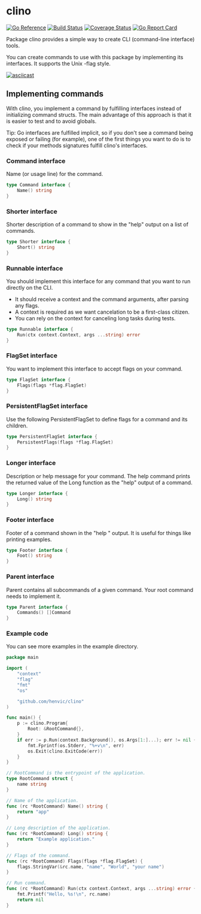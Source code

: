 # clino
[![Go Reference](https://pkg.go.dev/badge/github.com/henvic/clino.svg)](https://pkg.go.dev/github.com/henvic/clino) [![Build Status](https://github.com/henvic/clino/workflows/Tests/badge.svg)](https://github.com/henvic/clino/actions?query=workflow%3ATests) [![Coverage Status](https://coveralls.io/repos/henvic/clino/badge.svg)](https://coveralls.io/r/henvic/clino) [![Go Report Card](https://goreportcard.com/badge/github.com/henvic/clino)](https://goreportcard.com/report/github.com/henvic/clino)

Package clino provides a simple way to create CLI (command-line interface) tools.

You can create commands to use with this package by implementing its interfaces. It supports the Unix -flag style.

[![asciicast](https://asciinema.org/a/313448.svg)](https://asciinema.org/a/313448)

## Implementing commands
With clino, you implement a command by fulfilling interfaces instead of initializing command structs. The main advantage of this approach is that it is easier to test and to avoid globals.

Tip: Go interfaces are fulfilled implicit, so if you don't see a command being exposed or failing (for example), one of the first things you want to do is to check if your methods signatures fulfill clino's interfaces.

### Command interface
Name (or usage line) for the command.

```go
type Command interface {
	Name() string
}
```

### Shorter interface
Shorter description of a command to show in the "help" output on a list of commands.

```go
type Shorter interface {
	Short() string
}
```

### Runnable interface
You should implement this interface for any command that you want to run directly on the CLI.

* It should receive a context and the command arguments, after parsing any flags.
* A context is required as we want cancelation to be a first-class citizen.
* You can rely on the context for canceling long tasks during tests.

```go
type Runnable interface {
	Run(ctx context.Context, args ...string) error
}
```

### FlagSet interface
You want to implement this interface to accept flags on your command.

```go
type FlagSet interface {
	Flags(flags *flag.FlagSet)
}
```

### PersistentFlagSet interface
Use the following PersistentFlagSet to define flags for a command and its children.

```go
type PersistentFlagSet interface {
	PersistentFlags(flags *flag.FlagSet)
}
```

### Longer interface
Description or help message for your command.
The help command prints the returned value of the Long function as the "help" output of a command.

```go
type Longer interface {
	Long() string
}
```

### Footer interface
Footer of a command shown in the "help <command>" output. It is useful for things like printing examples.

```go
type Footer interface {
	Foot() string
}
```

### Parent interface
Parent contains all subcommands of a given command. Your root command needs to implement it.
```go
type Parent interface {
	Commands() []Command
}
```

### Example code
You can see more examples in the example directory.

```go
package main

import (
	"context"
	"flag"
	"fmt"
	"os"

	"github.com/henvic/clino"
)

func main() {
	p := clino.Program{
		Root: &RootCommand{},
	}
	if err := p.Run(context.Background(), os.Args[1:]...); err != nil {
		fmt.Fprintf(os.Stderr, "%+v\n", err)
		os.Exit(clino.ExitCode(err))
	}
}

// RootCommand is the entrypoint of the application.
type RootCommand struct {
	name string
}

// Name of the application.
func (rc *RootCommand) Name() string {
	return "app"
}

// Long description of the application.
func (rc *RootCommand) Long() string {
	return "Example application."
}

// Flags of the command.
func (rc *RootCommand) Flags(flags *flag.FlagSet) {
	flags.StringVar(&rc.name, "name", "World", "your name")
}

// Run command.
func (rc *RootCommand) Run(ctx context.Context, args ...string) error {
	fmt.Printf("Hello, %s!\n", rc.name)
	return nil
}
```
